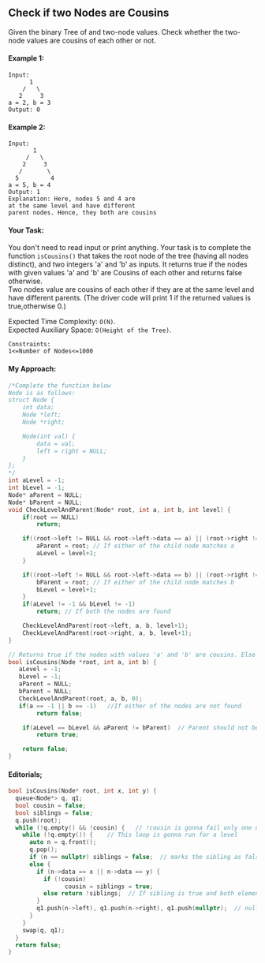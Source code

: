 ## Check if two Nodes are Cousins

Given the binary Tree of and two-node values. Check whether the two-node values are cousins of each other or not.

#### Example 1:

```
Input:
      1
    /   \
   2     3
a = 2, b = 3
Output: 0
```

#### Example 2:

```
Input:
       1
     /   \
    2     3
   /       \
  5         4
a = 5, b = 4
Output: 1
Explanation: Here, nodes 5 and 4 are
at the same level and have different
parent nodes. Hence, they both are cousins
```

#### Your Task:

You don't need to read input or print anything. Your task is to complete the function `isCousins()` that takes the root node of the tree (having all nodes distinct), and two integers 'a' and 'b' as inputs. It returns true if the nodes with given values 'a' and 'b' are Cousins of each other and returns false otherwise.  
Two nodes value are cousins of each other if they are at the same level and have different parents. (The driver code will print 1 if the returned values is true,otherwise 0.)

Expected Time Complexity: `O(N)`.  
Expected Auxiliary Space: `O(Height of the Tree)`.

```
Constraints:
1<=Number of Nodes<=1000
```

#### My Approach:

```c++
/*Complete the function below
Node is as follows:
struct Node {
    int data;
    Node *left;
    Node *right;

    Node(int val) {
        data = val;
        left = right = NULL;
    }
};
*/
int aLevel = -1;
int bLevel = -1;
Node* aParent = NULL;
Node* bParent = NULL;
void CheckLevelAndParent(Node* root, int a, int b, int level) {
    if(root == NULL)
        return;

    if((root->left != NULL && root->left->data == a) || (root->right != NULL && root->right->data == a)) {
        aParent = root; // If either of the child node matches a
        aLevel = level+1;
    }

    if((root->left != NULL && root->left->data == b) || (root->right != NULL && root->right->data == b)) {
        bParent = root; // If either of the child node matches b
        bLevel = level+1;
    }
    if(aLevel != -1 && bLevel != -1)
        return; // If both the nodes are found

    CheckLevelAndParent(root->left, a, b, level+1);
    CheckLevelAndParent(root->right, a, b, level+1);
}

// Returns true if the nodes with values 'a' and 'b' are cousins. Else returns false
bool isCousins(Node *root, int a, int b) {
   aLevel = -1;
   bLevel = -1;
   aParent = NULL;
   bParent = NULL;
   CheckLevelAndParent(root, a, b, 0);
   if(a == -1 || b == -1)   //If either of the nodes are not found
        return false;

    if(aLevel == bLevel && aParent != bParent)  // Parent should not be same and the levels must match
        return true;

    return false;
}

```

#### Editorials;

```c++
bool isCousins(Node* root, int x, int y) {
  queue<Node*> q, q1;
  bool cousin = false;
  bool siblings = false;
  q.push(root);
  while (!q.empty() && !cousin) {   // !cousin is gonna fail only one node is found at a level
    while (!q.empty()) {    // This loop is gonna run for a level
      auto n = q.front();
      q.pop();
      if (n == nullptr) siblings = false;  // marks the sibling as false, as the next nodes are gonna be of different parent
      else {
        if (n->data == x || n->data == y) {
          if (!cousin)
                cousin = siblings = true;
          else return !siblings;  // If sibling is true and both elements are found, it returns false as they are not cousins
        }
        q1.push(n->left), q1.push(n->right), q1.push(nullptr);  // nullptr is delimetier to differentiate siblings and cousins
      }
    }
    swap(q, q1);
  }
  return false;
}
```
